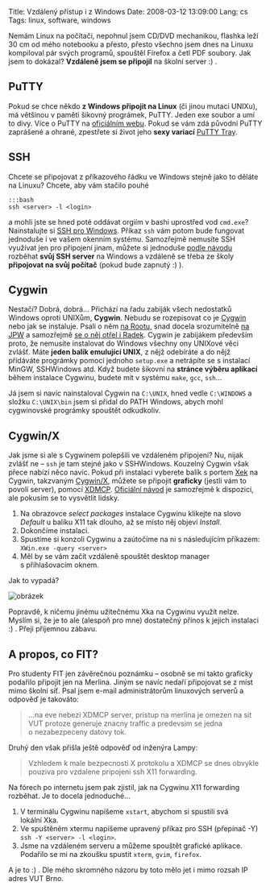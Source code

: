 Title: Vzdálený přístup i z Windows
Date: 2008-03-12 13:09:00
Lang: cs
Tags: linux, software, windows

Nemám Linux na počítači, nepohnul jsem CD/DVD mechanikou, flashka leží 30 cm od mého notebooku a přesto, přesto všechno jsem dnes na Linuxu kompiloval pár svých programů, spouštěl Firefox a četl PDF soubory. Jak jsem to dokázal? **Vzdáleně jsem se připojil** na školní server :) .

## PuTTY

Pokud se chce někdo **z Windows připojit na Linux** (či jinou mutaci UNIXu), má většinou v paměti šikovný prográmek, PuTTY. Jeden exe soubor a umí to divy. Více o PuTTY na [oficiálním webu](http://www.chiark.greenend.org.uk/~sgtatham/putty/). Pokud se vám zdá původní PuTTY zaprášené a ohrané, zpestřete si život jeho **sexy variací** [PuTTY Tray](http://alian.info/index.php?option=com_content&task=view&id=1533).

## SSH

Chcete se připojovat z příkazového řádku ve Windows stejně jako to děláte na Linuxu? Chcete, aby vám stačilo pouhé

    :::bash
    ssh <server> -l <login>

a mohli jste se hned poté oddávat orgiím v bashi uprostřed vod `cmd.exe`? Nainstalujte si [SSH pro Windows](http://sshwindows.sourceforge.net/). Příkaz `ssh` vám potom bude fungovat jednoduše i ve vašem okenním systému. Samozřejmě nemusíte SSH využívat jen pro připojení jinam, můžete si jednoduše [podle návodu](http://pigtail.net/LRP/printsrv/cygwin-sshd.html) rozběhat **svůj SSH server** na Windows a vzdáleně se třeba ze školy **připojovat na svůj počítač** (pokud bude zapnutý :) ).

## Cygwin

Nestačí? Dobrá, dobrá… Přichází na řadu zabiják všech nedostatků Windows oproti UNIXům, **Cygwin**. Nebudu se rozepisovat co je [Cygwin](http://www.cygwin.com/) nebo jak se instaluje. Psali o něm [na Rootu](http://www.root.cz/clanky/cygwin-unix-ve-windows/), snad docela srozumitelně [na JPW](http://www.jakpsatweb.cz/clanky/instalace-cygwin.html) a samozřejmě [se o něj otřel i Radek](http://myego.cz/item/cygwin-linux-pod-windows). Cygwin je zabijákem především proto, že nemusíte instalovat do Windows všechny ony UNIXové věci zvlášť. Máte **jeden balík emulující UNIX**, z nějž odebíráte a do nějž přidáváte prográmky pomocí jednoho `setup.exe` a netrápíte se s instalací MinGW, SSHWindows atd. Když budete šikovní na **stránce výběru aplikací** během instalace Cygwinu, budete mít v systému `make`, `gcc`, `ssh`…

Já jsem si navíc nainstaloval Cygwin na `C:\UNIX`, hned vedle `C:\WINDOWS` a složku `C:\UNIX\bin` jsem si přidal do PATH Windows, abych mohl cygwinovské prográmky spouštět odkudkoliv.

## Cygwin/X

Jak jsme si ale s Cygwinem polepšili ve vzdáleném připojení? Nu, nijak zvlášť ne – `ssh` je tam stejné jako v SSHWindows. Kouzelný Cygwin však přece nabízí něco navíc. Pokud při instalaci vyberete balík s portem [Xek](http://www.x.org/) na Cygwin, takzvaným [Cygwin/X](http://x.cygwin.com/), můžete se připojit **graficky** (jestli vám to povolí server), pomocí [XDMCP](http://en.wikipedia.org/wiki/X_display_manager#X_Display_Manager_Control_Protocol). [Oficiální návod](http://x.cygwin.com/docs/ug/using-remote-session.html) je samozřejmě k dispozici, ale pokusím se to vysvětlit lidsky.

1.  Na obrazovce *select packages* instalace Cygwinu klikejte na slovo *Default* u balíku X11 tak dlouho, až se místo něj objeví *Install*.
2.  Dokončíme instalaci.
3.  Spustíme si konzoli Cygwinu a zaútočíme na ni s následujícím příkazem: `XWin.exe -query <server>`
4.  Měl by se vám začít vzdáleně spouštět desktop manager s přihlašovacím ok­nem.

Jak to vypadá?

![obrázek]({static}/images/55.jpg)

Popravdě, k ničemu jinému užitečnému Xka na Cygwinu využít nelze. Myslím si, že je to ale (alespoň pro mne) dostatečný přínos k jejich instalaci :) . Přeji příjemnou zábavu.

## A propos, co FIT?

Pro studenty FIT jen závěrečnou poznámku – osobně se mi takto graficky podařilo připojit jen na Merlina. Jiným se navíc nedaří připojovat se z míst mimo školní síť. Psal jsem e-mail administrátorům linuxových serverů a odpověď je takováto:

> …na eve nebezi XDMCP server, pristup na merlina je omezen na sit VUT protoze generuje znacny traffic a predevsim se jedna o nezabezpeceny datovy tok.

Druhý den však přišla ještě odpověď od inženýra Lampy:

> Vzhledem k male bezpecnosti X protokolu a XDMCP se dnes obvykle pouziva pro vzdalene pripojeni ssh X11 forwarding.

Na fórech po internetu jsem pak zjistil, jak na Cygwinu X11 forwarding rozběhat. Je to docela jednoduché…

1.  V terminálu Cygwinu napíšeme `xstart`, abychom si spustili svá lokální Xka.
2.  Ve spuštěném xtermu napíšeme upravený příkaz pro SSH (přepínač -Y) `ssh -Y <server> -l <login>`.
3.  Jsme na vzdáleném serveru a můžeme spouštět grafické aplikace. Podařilo se mi na zkoušku spustit `xterm`, `gvim`, `firefox`.

A je to :) . Dle mého skromného názoru by toto mělo jet i mimo rozsah IP adres VUT Brno.
